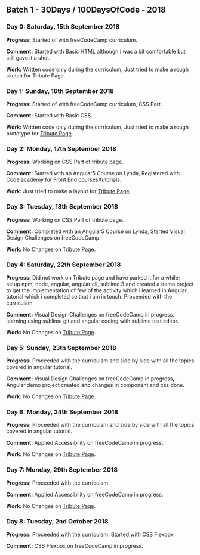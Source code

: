 ## Batch 1 - 30Days / 100DaysOfCode - 2018

### Day 0: Saturday, 15th September 2018

 **Progress:** Started of with freeCodeCamp curriculum.
  
 **Comment:** Started with Basic HTML although i was a bit comfortable but still gave it a shot.
  
  **Work:** Written code only during the curriculum, Just tried to make a rough sketch for Tribute Page.
  
  
### Day 1: Sunday, 16th September 2018

  **Progress:** Started of with freeCodeCamp curriculum, CSS Part.
  
  **Comment:** Started with Basic CSS.
  
  **Work:** Written code only during the curriculum, Just tried to make a rough prototype for [Tribute Page](https://github.com/mkhalid-s/100DaysOfCode/tree/master/ResponsiveWebDesignProjects/TributePage).
 
### Day 2: Monday, 17th September 2018

  **Progress:** Working on CSS Part of tribute page.
  
  **Comment:** Started with an Angular5 Course on Lynda, Registered with Code academy for Front End courses/tutorials.
  
  **Work:** Just tried to make a layout for [Tribute Page](https://codepen.io/mkhalid-s/full/GXYWpJ/).
  
### Day 3: Tuesday, 18th September 2018

  **Progress:** Working on CSS Part of tribute page.
  
  **Comment:** Completed with an Angular5 Course on Lynda, Started Visual Design Challenges on freeCodeCamp.
  
  **Work:** No Changes on [Tribute Page](https://codepen.io/mkhalid-s/full/GXYWpJ/).
  
### Day 4: Saturday, 22th September 2018

  **Progress:** Did not work on Tribute page and have parked it for a while; setup npm, node, angular, angular cli, sublime 3 and created a demo project to get the implementation of few of the activity which i learned in Angular tutorial which i completed so that i am in touch. Proceeded with the curriculam 
  
  **Comment:** Visual Design Challenges on freeCodeCamp in progress, learning using sublime git and angular coding with sublime text editor.
  
  **Work:** No Changes on [Tribute Page](https://codepen.io/mkhalid-s/full/GXYWpJ/).

### Day 5: Sunday, 23th September 2018

  **Progress:** Proceeded with the curriculam and side by side with all the topics covered in angular tutorial.
  
  **Comment:** Visual Design Challenges on freeCodeCamp in progress, Angular demo project created and changes in component and css done.
  
  **Work:** No Changes on [Tribute Page](https://codepen.io/mkhalid-s/full/GXYWpJ/).
  
  ### Day 6: Monday, 24th September 2018

  **Progress:** Proceeded with the curriculam and side by side with all the topics covered in angular tutorial.
  
  **Comment:** Applied Accessibility on freeCodeCamp in progress.
  
  **Work:** No Changes on [Tribute Page](https://codepen.io/mkhalid-s/full/GXYWpJ/).
  
### Day 7: Monday, 29th September 2018

  **Progress:** Proceeded with the curriculam.
  
  **Comment:** Applied Accessibility on freeCodeCamp in progress.
  
  **Work:** No Changes on [Tribute Page](https://codepen.io/mkhalid-s/full/GXYWpJ/).
  
 ### Day 8: Tuesday, 2nd October 2018

  **Progress:** Proceeded with the curriculam. Started with CSS Flexbox
  
  **Comment:** CSS Flexbox on freeCodeCamp in progress.
 
